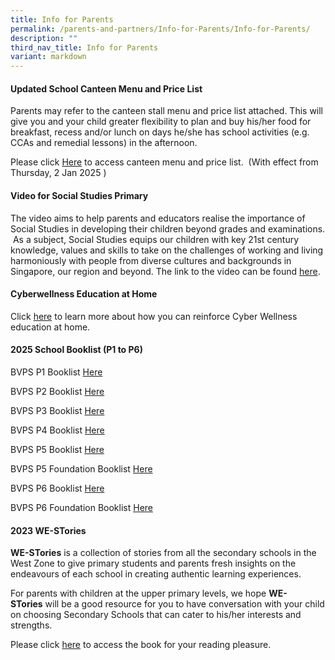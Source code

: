 ```yaml
---
title: Info for Parents
permalink: /parents-and-partners/Info-for-Parents/Info-for-Parents/
description: ""
third_nav_title: Info for Parents
variant: markdown
---
```

#### **Updated School Canteen Menu and Price List** 


  
Parents may refer to the canteen stall menu and price list attached. This will give you and your child greater flexibility to plan and buy his/her food for breakfast, recess and/or lunch on days he/she has school activities (e.g. CCAs and remedial lessons) in the afternoon.  
  
Please click [Here](/files/Parents%20and%20Partners/Info%20for%20Parents/Info%20for%20Parents/BVPS_Stall_Canteen_Menu_for_2025.pdf) to access canteen menu and price list.   (With effect from Thursday, 2 Jan 2025 )  
  
#### **Video for Social Studies Primary**


The video aims to help parents and educators realise the importance of Social Studies in developing their children beyond grades and examinations.  As a subject, Social Studies equips our children with key 21st century knowledge, values and skills to take on the challenges of working and living harmoniously with people from diverse cultures and backgrounds in Singapore, our region and beyond. The link to the video can be found [here](https://www.youtube.com/watch?v=SDCkCj7sm8s).  
  

#### **Cyberwellness Education at Home**


Click [here](/files/Parents%20and%20Partners/Info%20for%20Parents/Info%20for%20Parents/Parents%20Tip%20Sheet_pdf.pdf) to learn more about how you can reinforce Cyber Wellness education at home.


#### **2025 School Booklist (P1 to P6)**

BVPS P1 Booklist [Here](/files/Parents%20and%20Partners/Info%20for%20Parents/Info%20for%20Parents/Pri_1_Booklist_For_Year_2025.pdf)

BVPS P2 Booklist [Here](/files/Parents%20and%20Partners/Info%20for%20Parents/Info%20for%20Parents/Pri_2_Booklist_For_Year_2025.pdf)

BVPS P3 Booklist [Here](/files/Parents%20and%20Partners/Info%20for%20Parents/Info%20for%20Parents/Pri_3_Booklist_For_Year_2025.pdf)

BVPS P4 Booklist [Here](/files/Parents%20and%20Partners/Info%20for%20Parents/Info%20for%20Parents/Pri_4_Booklist_For_Year_2025.pdf)

BVPS P5 Booklist [Here](/files/Parents%20and%20Partners/Info%20for%20Parents/Info%20for%20Parents/Pri_5_Booklist_For_Year_2025.pdf)

BVPS P5 Foundation Booklist [Here](/files/Parents%20and%20Partners/Info%20for%20Parents/Info%20for%20Parents/Pri_5_FDN_Booklist_For_Year_2025.pdf)

BVPS P6 Booklist [Here](/files/Parents%20and%20Partners/Info%20for%20Parents/Info%20for%20Parents/Pri_6_Booklist_For_Year_2025.pdf)

BVPS P6 Foundation Booklist [Here](/files/Parents%20and%20Partners/Info%20for%20Parents/Info%20for%20Parents/Pri_6_FDN_Booklist_For_Year_2025.pdf)


#### **2023 WE-STories** 


  
**WE-STories** is a collection of stories from all the secondary schools in the West Zone to give primary students and parents fresh insights on the endeavours of each school in creating authentic learning experiences.  
  
For parents with children at the upper primary levels, we hope **WE-STories** will be a good resource for you to have conversation with your child on choosing Secondary Schools that can cater to his/her interests and strengths.  
  
Please click [here](https://online.fliphtml5.com/obrr/qkde/#p=1) to access the book for your reading pleasure.